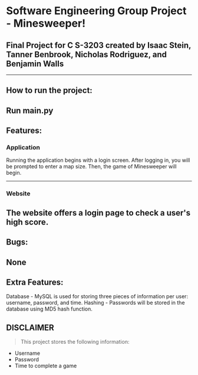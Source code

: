 # Software Engineering Group Project - Minesweeper!
## Final Project for C S-3203 created by Isaac Stein, Tanner Benbrook, Nicholas Rodriguez, and Benjamin Walls
---
## How to run the project:
Run main.py
---
## Features:
### Application

Running the application begins with a login screen. After logging in, you will be prompted to enter a map size. Then, the game of Minesweeper will begin. 

---

### Website
The website offers a login page to check a user's high score.
---
## Bugs:
None
---
## Extra Features:
Database - MySQL is used for storing three pieces of information per user: username, password, and time.
Hashing - Passwords will be stored in the database using MD5 hash function.
## **DISCLAIMER**
> This project stores the following information:
- Username
- Password
- Time to complete a game
